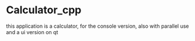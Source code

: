 # Calculator_cpp
this application is a calculator, for the console version, also with parallel use and a ui version on qt